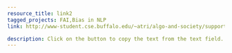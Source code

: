 ```yaml
---
resource_title: link2
tagged_projects: FAI,Bias in NLP
link: http://www-student.cse.buffalo.edu/~atri/algo-and-society/support/refs/index.html,https://www.w3schools.com/howto/howto_js_copy_clipboard.asp

description: Click on the button to copy the text from the text field.
---
```

